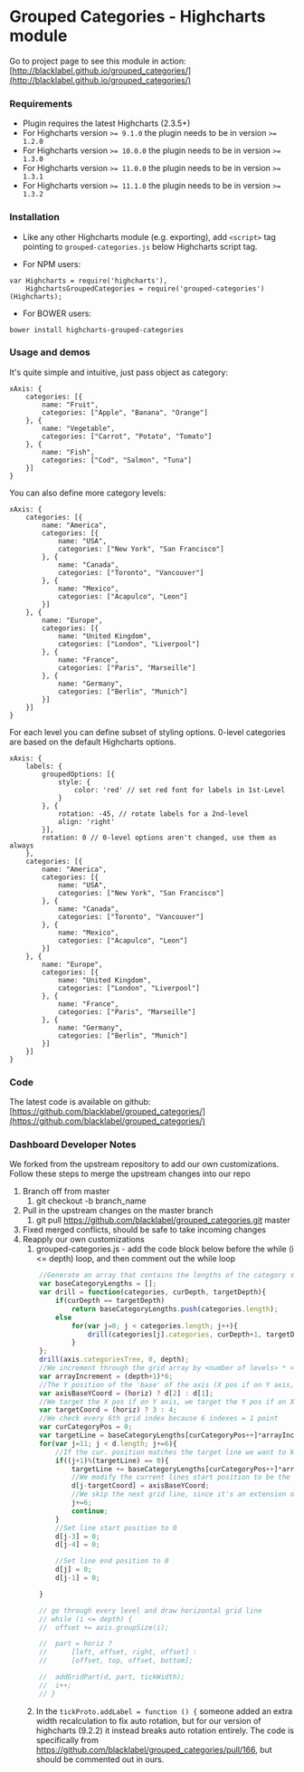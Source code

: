 
# Grouped Categories - Highcharts module

Go to project page to see this module in action: [http://blacklabel.github.io/grouped_categories/](http://blacklabel.github.io/grouped_categories/)

### Requirements

* Plugin requires the latest Highcharts (2.3.5+)
* For Highcharts version `>= 9.1.0` the plugin needs to be in version `>= 1.2.0`
* For Highcharts version `>= 10.0.0` the plugin needs to be in version `>= 1.3.0`
* For Highcharts version `>= 11.0.0` the plugin needs to be in version `>= 1.3.1`
* For Highcharts version `>= 11.1.0` the plugin needs to be in version `>= 1.3.2`

### Installation

* Like any other Highcharts module (e.g. exporting), add `<script>` tag pointing to `grouped-categories.js` below Highcharts script tag.

* For NPM users: 
```
var Highcharts = require('highcharts'),
    HighchartsGroupedCategories = require('grouped-categories')(Highcharts);
```

* For BOWER users:

```
bower install highcharts-grouped-categories
```

### Usage and demos

It's quite simple and intuitive, just pass object as category:

```
xAxis: {
    categories: [{
        name: "Fruit",
        categories: ["Apple", "Banana", "Orange"]
    }, {
        name: "Vegetable",
        categories: ["Carrot", "Potato", "Tomato"]
    }, {
        name: "Fish",
        categories: ["Cod", "Salmon", "Tuna"]
    }]
}
```

You can also define more category levels:

```
xAxis: {
    categories: [{
        name: "America",
        categories: [{
            name: "USA",
            categories: ["New York", "San Francisco"]
        }, {
            name: "Canada",
            categories: ["Toronto", "Vancouver"]
        }, {
            name: "Mexico",
            categories: ["Acapulco", "Leon"]
        }]
    }, {
        name: "Europe",
        categories: [{
            name: "United Kingdom",
            categories: ["London", "Liverpool"]
        }, {
            name: "France",
            categories: ["Paris", "Marseille"]
        }, {
            name: "Germany",
            categories: ["Berlin", "Munich"]
        }]
    }]
}
```

For each level you can define subset of styling options. 0-level categories are based on the default Highcharts options.

```
xAxis: {  	
	labels: {
	    groupedOptions: [{
	  	    style: {
	  	  	    color: 'red' // set red font for labels in 1st-Level  
	  	    }
	    }, {
	  	    rotation: -45, // rotate labels for a 2nd-level
	  	    align: 'right'
	    }],
	    rotation: 0 // 0-level options aren't changed, use them as always
    },
    categories: [{
        name: "America",
        categories: [{
            name: "USA",
            categories: ["New York", "San Francisco"]
        }, {
            name: "Canada",
            categories: ["Toronto", "Vancouver"]
        }, {
            name: "Mexico",
            categories: ["Acapulco", "Leon"]
        }]
    }, {
        name: "Europe",
        categories: [{
            name: "United Kingdom",
            categories: ["London", "Liverpool"]
        }, {
            name: "France",
            categories: ["Paris", "Marseille"]
        }, {
            name: "Germany",
            categories: ["Berlin", "Munich"]
        }]
    }]
}
```

### Code

The latest code is available on github: [https://github.com/blacklabel/grouped_categories/](https://github.com/blacklabel/grouped_categories/)

### Dashboard Developer Notes

We forked from the upstream repository to add our own customizations.
Follow these steps to merge the upstream changes into our repo
1. Branch off from master
    1.  git checkout -b branch_name
2. Pull in the upstream changes on the master branch
    1.  git pull https://github.com/blacklabel/grouped_categories.git master
3. Fixed merged conflicts, should be safe to take incoming changes
4. Reapply our own customizations
    1.  grouped-categories.js - add the code block below before the while (i <= depth) loop, and then comment out the while loop
    ```javascript
        //Generate an array that contains the lengths of the category sets closest to the axis
        var baseCategoryLengths = [];
        var drill = function(categories, curDepth, targetDepth){
            if(curDepth == targetDepth)
                return baseCategoryLengths.push(categories.length);
            else
                for(var j=0; j < categories.length; j++){
                    drill(categories[j].categories, curDepth+1, targetDepth);
                }
        };
        drill(axis.categoriesTree, 0, depth);
        //We increment through the grid array by <number of levels> * <amount of array indexes to define a point>(it takes 6 indexes in the array to define a line)
        var arrayIncrement = (depth+1)*6;
        //The Y position of the 'base' of the axis (X pos if on Y axis, Y pos if on X axis)
        var axisBaseYCoord = (horiz) ? d[2] : d[1];
        //We target the X pos if on Y axis, we target the Y pos if on X axis)
        var targetCoord = (horiz) ? 3 : 4;
        //We check every 6th grid index because 6 indexes = 1 point
        var curCategoryPos = 0;
        var targetLine = baseCategoryLengths[curCategoryPos++]*arrayIncrement;
        for(var j=11; j < d.length; j+=6){
            //If the cur. position matches the target line we want to keep
            if((j+1)%(targetLine) == 0){
                targetLine += baseCategoryLengths[curCategoryPos++]*arrayIncrement;
                //We modify the current lines start position to be the grids base (covers the gap left by deleting all the 1st level lines)
                d[j-targetCoord] = axisBaseYCoord;
                //We skip the next grid line, since it's an extension of the current grid line
                j+=6;
                continue;
            }
            //Set line start position to 0
            d[j-3] = 0;
            d[j-4] = 0;

            //Set line end position to 0
            d[j] = 0;
            d[j-1] = 0;

        }

        // go through every level and draw horizontal grid line
        // while (i <= depth) {
        // 	offset += axis.groupSize(i);

        // 	part = horiz ?
        // 		[left, offset, right, offset] :
        // 		[offset, top, offset, bottom];

        // 	addGridPart(d, part, tickWidth);
        // 	i++;
        // }

    ```
    2. In the `tickProto.addLabel = function () {` someone added an extra width recalculation to fix 
    auto rotation, but for our version of highcharts (9.2.2) it instead breaks auto rotation entirely. The code is
    specifically from https://github.com/blacklabel/grouped_categories/pull/166, but should be commented out in ours.

